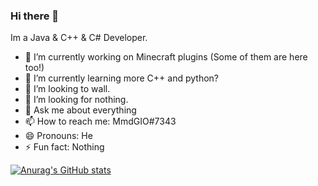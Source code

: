 ### Hi there 👋

Im a Java & C++ & C# Developer.

- 🔭 I’m currently working on Minecraft plugins (Some of them are here too!)
- 🌱 I’m currently learning more C++ and python?
- 👯 I’m looking to wall.
- 🤔 I’m looking for nothing.
- 💬 Ask me about everything
- 📫 How to reach me: MmdGIO#7343
- 😄 Pronouns: He
- ⚡ Fun fact: Nothing


[![Anurag's GitHub stats](https://github-readme-stats.vercel.app/api?username=GaMeIsNtOvEr)](https://github.com/anuraghazra/github-readme-stats)

